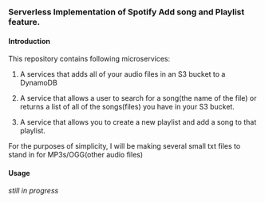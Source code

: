 ### Serverless Implementation of Spotify Add song and Playlist feature.

#### Introduction
This repository contains following microservices:

1. A services that adds all of your audio files in an S3 bucket to a DynamoDB

2. A service that allows a user to search for a song(the name of the file) or
returns a list of all of the songs(files) you have in your S3 bucket.

3. A service that allows you to create a new playlist and add a song to that
playlist.

For the purposes of simplicity, I will be making several small txt files
to stand in for MP3s/OGG(other audio files)

#### Usage
*still in progress*